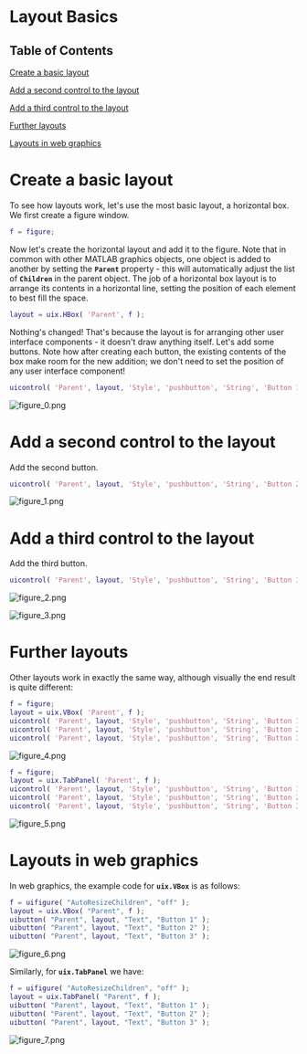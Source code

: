 
# **Layout Basics**
<a name="beginToc"></a>

## Table of Contents
[Create a basic layout](#create-a-basic-layout)
 
[Add a second control to the layout](#add-a-second-control-to-the-layout)
 
[Add a third control to the layout](#add-a-third-control-to-the-layout)
 
[Further layouts](#further-layouts)
 
[Layouts in web graphics](#layouts-in-web-graphics)
 
<a name="endToc"></a>

# Create a basic layout

To see how layouts work, let's use the most basic layout, a horizontal box. We first create a figure window.

```matlab
f = figure;
```

Now let's create the horizontal layout and add it to the figure. Note that in common with other MATLAB graphics objects, one object is added to another by setting the **`Parent`** property \- this will automatically adjust the list of **`Children`** in the parent object. The job of a horizontal box layout is to arrange its contents in a horizontal line, setting the position of each element to best fill the space.

```matlab
layout = uix.HBox( 'Parent', f );
```

Nothing's changed! That's because the layout is for arranging other user interface components \- it doesn't draw anything itself. Let's add some buttons. Note how after creating each button, the existing contents of the box make room for the new addition; we don't need to set the position of any user interface component!

```matlab
uicontrol( 'Parent', layout, 'Style', 'pushbutton', 'String', 'Button 1' )
```

![figure_0.png](LayoutBasics_media/figure_0.png)

# Add a second control to the layout

Add the second button.

```matlab
uicontrol( 'Parent', layout, 'Style', 'pushbutton', 'String', 'Button 2' )
```

![figure_1.png](LayoutBasics_media/figure_1.png)

# Add a third control to the layout

Add the third button.

```matlab
uicontrol( 'Parent', layout, 'Style', 'pushbutton', 'String', 'Button 3' )
```

![figure_2.png](LayoutBasics_media/figure_2.png)

![figure_3.png](LayoutBasics_media/figure_3.png)

# Further layouts

Other layouts work in exactly the same way, although visually the end result is quite different:

```matlab
f = figure;
layout = uix.VBox( 'Parent', f );
uicontrol( 'Parent', layout, 'Style', 'pushbutton', 'String', 'Button 1' )
uicontrol( 'Parent', layout, 'Style', 'pushbutton', 'String', 'Button 2' )
uicontrol( 'Parent', layout, 'Style', 'pushbutton', 'String', 'Button 3' )
```

![figure_4.png](LayoutBasics_media/figure_4.png)

```matlab
f = figure;
layout = uix.TabPanel( 'Parent', f );
uicontrol( 'Parent', layout, 'Style', 'pushbutton', 'String', 'Button 1' )
uicontrol( 'Parent', layout, 'Style', 'pushbutton', 'String', 'Button 2' )
uicontrol( 'Parent', layout, 'Style', 'pushbutton', 'String', 'Button 3' )
```

![figure_5.png](LayoutBasics_media/figure_5.png)

# Layouts in web graphics

In web graphics, the example code for **`uix.VBox`** is as follows:

```matlab
f = uifigure( "AutoResizeChildren", "off" );
layout = uix.VBox( "Parent", f );
uibutton( "Parent", layout, "Text", "Button 1" );
uibutton( "Parent", layout, "Text", "Button 2" );
uibutton( "Parent", layout, "Text", "Button 3" );
```

![figure_6.png](LayoutBasics_media/figure_6.png)

Similarly, for **`uix.TabPanel`** we have:

```matlab
f = uifigure( "AutoResizeChildren", "off" );
layout = uix.TabPanel( "Parent", f );
uibutton( "Parent", layout, "Text", "Button 1" );
uibutton( "Parent", layout, "Text", "Button 2" );
uibutton( "Parent", layout, "Text", "Button 3" );
```

![figure_7.png](LayoutBasics_media/figure_7.png)
